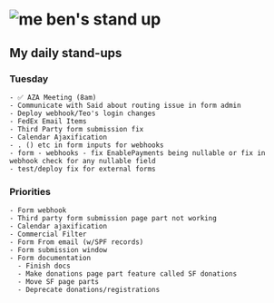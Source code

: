 # ![me](https://avatars2.githubusercontent.com/u/5232044?s=50&v=4) ben's stand up

## My daily stand-ups
 
### Tuesday

    - ✅ AZA Meeting (8am)
    - Communicate with Said about routing issue in form admin
    - Deploy webhook/Teo's login changes
    - FedEx Email Items
    - Third Party form submission fix
    - Calendar Ajaxification
    - . () etc in form inputs for webhooks
    - form - webhooks - fix EnablePayments being nullable or fix in webhook check for any nullable field
    - test/deploy fix for external forms 
 
### Priorities 

    - Form webhook
    - Third party form submission page part not working
    - Calendar ajaxification
    - Commercial Filter
    - Form From email (w/SPF records)
    - Form submission window
    - Form documentation
      - Finish docs
      - Make donations page part feature called SF donations
      - Move SF page parts
      - Deprecate donations/registrations
      
